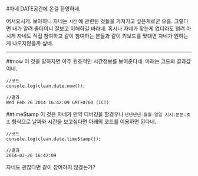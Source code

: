 #자네 DATE공간에 온걸 환영하네.

어서오시게. 보아하니 자네는 `시간` 에 관련된 것들을 가져가고 싶은게로군 으흠. 그렇다면 내가 알려 줄터이니 잘보고 이해하길 바라네. 혹시나 자네가 찾는게 없더라도 염려 마시게 자네도 직접 참여하고 같이 참여하는 분들과 같이 키보드를 맞대면 자네가 원하는게 나오지않을까 싶네.

---

##now
이 것을 말하자면 아주 원초적인 시간정보를 보여준다네. 아래는 코드와 결과값이네.
```
//코드
console.log(clean.date.now());

//결과
Wed Feb 26 2014 16:42:09 GMT+0700 (ICT)
```

##timeStamp
이 것은 자네가 만약 디버깅을 할경우나 `년년년년-월월-일일 시시:분분:초초` 형식으로 날짜와 시간을 보고싶다면 아래의 코드를 이용하면 된다네.
```
//코드
console.log(clean.date.timeStamp());

//결과
2014-02-26 16:42:09
```

자네도 괜찮다면 같이 참여하지 않겠는가?
